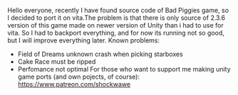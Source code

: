 Hello everyone, recently I have found source code of Bad Piggies game, 
so I decided to port it on vita.The problem is that there is only source 
of 2.3.6 version of this game made on newer version of Unity than i had to
use for vita. So I had to backport everything, and for now its running not so
good, but I will improve everything later.
Known problems:
- Field of Dreams unknown crash when picking starboxes
- Cake Race must be ripped
- Perfomance not optimal
For those who want to support me making unity game ports (and own pojects, of course): https://www.patreon.com/shockwawe 
